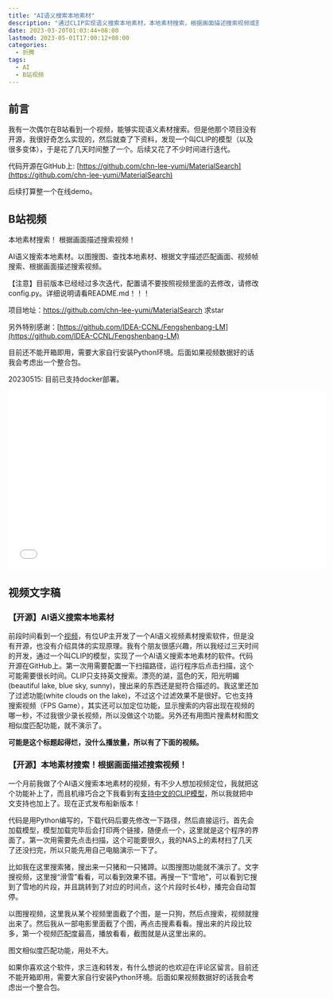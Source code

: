 ```yaml
---
title: "AI语义搜索本地素材"
description: "通过CLIP实现语义搜索本地素材，本地素材搜索，根据画面描述搜索视频或图片。"
date: 2023-03-20T01:03:44+08:00
lastmod: 2023-05-01T17:00:12+08:00
categories:
  - 折腾
tags:
  - AI
  - B站视频
---
```


## 前言

我有一次偶尔在B站看到一个视频，能够实现语义素材搜索。但是他那个项目没有开源，我很好奇怎么实现的，然后就查了下资料，发现一个叫CLIP的模型（以及很多变体），于是花了几天时间整了一个。后续又花了不少时间进行迭代。

代码开源在GitHub上: [https://github.com/chn-lee-yumi/MaterialSearch](https://github.com/chn-lee-yumi/MaterialSearch)

后续打算整一个在线demo。

## B站视频

本地素材搜索！ 根据画面描述搜索视频！

AI语义搜索本地素材。以图搜图、查找本地素材、根据文字描述匹配画面、视频帧搜索、根据画面描述搜索视频。

【注意】目前版本已经经过多次迭代，配置请不要按照视频里面的去修改，请修改config.py。详细说明请看README.md！！！

项目地址：https://github.com/chn-lee-yumi/MaterialSearch 求star

另外特别感谢：[https://github.com/IDEA-CCNL/Fengshenbang-LM](https://github.com/IDEA-CCNL/Fengshenbang-LM)

目前还不能开箱即用，需要大家自行安装Python环境。后面如果视频数据好的话我会考虑出一个整合包。

20230515: 目前已支持docker部署。

<iframe style="height:360px;width:640px" src="//player.bilibili.com/player.html?aid=698195036&bvid=BV1vm4y1C7SL&cid=1114965423&page=1&autoplay=0" scrolling="no" border="0" frameborder="no" framespacing="0" allowfullscreen="true"> </iframe>

## 视频文字稿

### 【开源】AI语义搜索本地素材

前段时间看到一个[视频](https://www.bilibili.com/video/BV1tv4y1k7kU)，有位UP主开发了一个AI语义视频素材搜索软件，但是没有开源，也没有介绍具体的实现原理。我有个朋友很感兴趣，所以我经过三天时间的开发，通过一个叫CLIP的模型，实现了一个AI语义搜索本地素材的软件。代码开源在GitHub上。第一次用需要配置一下扫描路径，运行程序后点击扫描，这个可能需要很长时间。CLIP只支持英文搜索。漂亮的湖，蓝色的天，阳光明媚(beautiful lake, blue sky, sunny)，搜出来的东西还是挺符合描述的。我这里还加了过滤功能(white clouds on the lake)，不过这个过滤效果不是很好。它也支持搜索视频（FPS Game），其实还可以加定位功能，显示搜索的内容出现在视频的哪一秒，不过我很少录长视频，所以没做这个功能。另外还有用图片搜素材和图文相似度匹配功能，就不演示了。

**可能是这个标题起得烂，没什么播放量，所以有了下面的视频。**

### 【开源】本地素材搜索！根据画面描述搜索视频！

一个月前我做了个AI语义搜索本地素材的视频，有不少人想加视频定位，我就把这个功能补上了，而且机缘巧合之下我看到有[支持中文的CLIP模型](https://github.com/IDEA-CCNL/Fengshenbang-LM)，所以我就把中文支持也加上了。现在正式发布船新版本！

代码是用Python编写的，下载代码后要先修改一下路径，然后直接运行。首先会加载模型，模型加载完毕后会打印两个链接，随便点一个，这里就是这个程序的界面了。第一次用需要先点击扫描，这个可能要很久，我的NAS上的素材扫了几天了还没扫完，所以只能先用自己电脑演示一下了。

比如我在这里搜索猪，搜出来一只猪和一只猪蹄。以图搜图功能就不演示了。文字搜视频，这里搜“滑雪”看看，可以看到效果不错。再搜一下“雪地”，可以看到它搜到了雪地的片段，并且跳转到了对应的时间点，这个片段时长4秒，播完会自动暂停。

以图搜视频，这里我从某个视频里面截了个图，是一只狗，然后点搜索，视频就搜出来了。然后我从一部电影里面截了个图，再点击搜素看看。搜出来的片段比较多，第一个视频匹配度最高，播放看看，截图就是从这里出来的。

图文相似度匹配功能，用处不大。

如果你喜欢这个软件，求三连和转发，有什么想说的也欢迎在评论区留言。目前还不能开箱即用，需要大家自行安装Python环境。后面如果视频数据好的话我会考虑出一个整合包。
